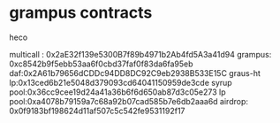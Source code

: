 # grampus contracts
heco

multicall : 0x2aE32f139e5300B7f89b4971b2Ab4fd5A3a41d94
grampus: 0xc8542b9f5ebb53aa6f0cbd37faf0f83da6fa95eb
daf:0x2A61b79656dCDDc94DD8DC92C9eb2938B533E15C
graus-ht lp:0x13ced6b21e5048d379093cd64041150959de3cde
syrup pool:0x36cc9cee19d24a41a36b6f6d650ab87d3c05e273
lp pool:0xa4078b79159a7c68a92b07cad585b7e6db2aaa6d
airdrop: 0x0f9183bf198624d11af507c5c542fe9531192f17
